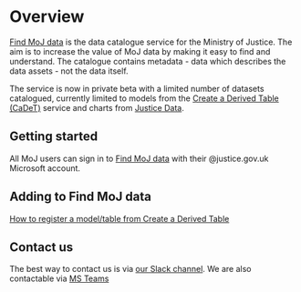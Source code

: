 # Overview

[Find MoJ data](https://find-moj-data.service.justice.gov.uk/) is the data catalogue service for the Ministry of Justice. The aim is to increase the value of MoJ data by making it easy to find and understand. The catalogue contains metadata - data which describes the data assets - not the data itself.

The service is now in private beta with a limited number of datasets catalogued, currently limited to models from the [Create a Derived Table (CaDeT)](https://github.com/moj-analytical-services/create-a-derived-table) service and charts from [Justice Data](https://data.justice.gov.uk/).

## Getting started

All MoJ users can sign in to [Find MoJ data](https://find-moj-data.service.justice.gov.uk/) with their @justice.gov.uk Microsoft account.

## Adding to Find MoJ data

[How to register a model/table from Create a Derived Table](data/cadet-registration/index.html)

## Contact us

The best way to contact us is via [our Slack channel](https://moj.enterprise.slack.com/archives/C06NPM2200N).
We are also contactable via [MS Teams](https://teams.microsoft.com/l/channel/19%3Abb91d2a728a54472a41629ee6f2908ea%40thread.tacv2/Ask%20Data%20Catalogue?groupId=f6c3cb3b-591c-4e47-9997-25b6dc9bf5b6&tenantId=c6874728-71e6-41fe-a9e1-2e8c36776ad8)
